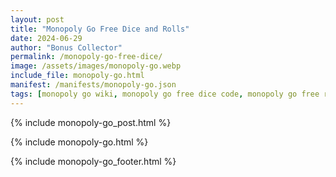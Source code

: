 ```yaml
---
layout: post
title: "Monopoly Go Free Dice and Rolls"
date: 2024-06-29
author: "Bonus Collector"
permalink: /monopoly-go-free-dice/
image: /assets/images/monopoly-go.webp
include_file: monopoly-go.html
manifest: /manifests/monopoly-go.json
tags: [monopoly go wiki, monopoly go free dice code, monopoly go free rolls, monopoly go dice links]
---
```


{% include monopoly-go_post.html %}

{% include monopoly-go.html %}

{% include monopoly-go_footer.html %}